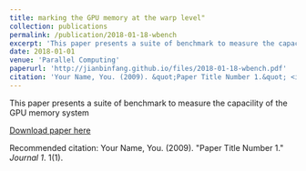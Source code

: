 ```yaml
---
title: marking the GPU memory at the warp level"
collection: publications
permalink: /publication/2018-01-18-wbench
excerpt: 'This paper presents a suite of benchmark to measure the capacility of the GPU memory system.'
date: 2018-01-01
venue: 'Parallel Computing'
paperurl: 'http://jianbinfang.github.io/files/2018-01-18-wbench.pdf'
citation: 'Your Name, You. (2009). &quot;Paper Title Number 1.&quot; <i>Journal 1</i>. 1(1).'
---
```

This paper presents a suite of benchmark to measure the capacility of the GPU memory system

[Download paper here](http://jianbinfang.github.io/files/2018-01-18-wbench.pdf)

Recommended citation: Your Name, You. (2009). "Paper Title Number 1." <i>Journal 1</i>. 1(1).

